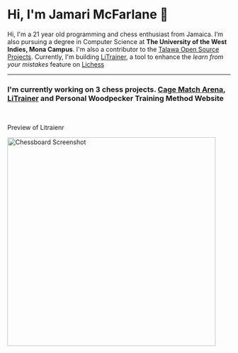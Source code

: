 
# Hi, I'm Jamari McFarlane 👋  

Hi, I'm a 21 year old programming and chess enthusiast from Jamaica. I’m also pursuing a degree in Computer Science at **The University of the West Indies, Mona Campus**. I'm also a contributor to the [Talawa Open Source Projects](https://github.com/PalisadoesFoundation). Currently, I'm building [LiTrainer](https://litrainer.vercel.app/), a tool to enhance the *learn from your mistakes* feature on [Lichess](https://lichess.org/)

---

### I'm currently working on 3 chess projects. [Cage Match Arena](https://cage-match-uilx.vercel.app/), [LiTrainer](https://litrainer.vercel.app/) and Personal Woodpecker Training Method Website

<br/>

Preview of Litraienr

<img src="https://github.com/user-attachments/assets/dfccc77d-d8e6-440e-9e5f-c42535dd271a" alt="Chessboard Screenshot" width="470" />


